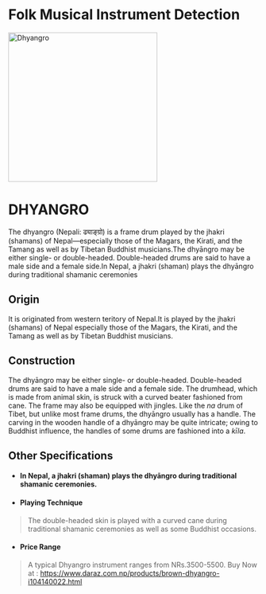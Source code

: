 # Folk Musical Instrument Detection

<img src="https://www.creativehandnepal.com/img/product/og/4071-Dhyangro%20Shaman%20Drum%20from%20Nepal.jpg" alt="Dhyangro" width="300"/>

<!-- ![Dhyangro](https://www.creativehandnepal.com/img/product/og/4071-Dhyangro%20Shaman%20Drum%20from%20Nepal.jpg) -->
# DHYANGRO

The dhyangro (Nepali: ढ्याङ्ग्रो) is a frame drum played by the jhakri (shamans) of Nepal—especially those of the Magars, the Kirati, and the Tamang as well as by Tibetan Buddhist musicians.The dhyāngro may be either single- or double-headed. Double-headed drums are said to have a male side and a female side.In Nepal, a jhakri (shaman) plays the dhyāngro during traditional shamanic ceremonies

## Origin

It is originated from western teritory of Nepal.It is played by the jhakri (shamans) of Nepal especially those of the Magars, the Kirati, and the Tamang as well as by Tibetan Buddhist musicians.

## Construction

The dhyāngro may be either single- or double-headed. Double-headed drums are said to have a male side and a female side. The drumhead, which is made from animal skin, is struck with a curved beater fashioned from cane. The frame may also be equipped with jingles. Like the *na* drum of Tibet, but unlike most frame drums, the dhyāngro usually has a handle. The carving in the wooden handle of a dhyāngro may be quite intricate; owing to Buddhist influence, the handles of some drums are fashioned into a *kīla*.

## Other Specifications

- #### In Nepal, a jhakri (shaman) plays the dhyāngro during traditional shamanic ceremonies.
- #### Playing Technique
> The double-headed skin is played with a curved cane during traditional shamanic ceremonies as well as some Buddhist occasions.
- #### Price Range 
> A typical Dhyangro instrument ranges from NRs.3500-5500.
> Buy Now at : https://www.daraz.com.np/products/brown-dhyangro-i104140022.html